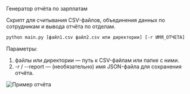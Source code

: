 Генератор отчёта по зарплатам

Скрипт для считывания CSV-файлов, объединения данных по сотрудникам и вывода отчёта по отделам.

```bash
python main.py [файл1.csv файл2.csv или директории] [-r ИМЯ_ОТЧЕТА]
```
Параметры:
1. файлы или директории — путь к CSV-файлам или папке с ними.
2. -r / --report — (необязательно) имя JSON-файла для сохранения отчёта.


![Пример отчёта](https://github.com/user-attachments/assets/13327696-f29d-49b6-a580-d227fab161eb)
